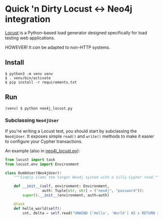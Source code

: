 # Quick 'n Dirty Locust <-> Neo4j integration

[Locust](https://locust.io) is a Python-based load generator designed
specifically for load testing web applications.

HOWEVER! It _can_ be adapted to non-HTTP systems.

## Install

```
$ python3 -m venv venv
$ . venv/bin/activate
$ pip install -r requirements.txt
```

## Run

```
(venv) $ python neo4j_locust.py
```


### Subclassing `Neo4jUser`

If you're writing a Locust test, you should start by subclassing the
`Neo4jUser`. It exposes simple `read()` and `write()` methods to make
it easier to configure your Cypher transactions.

An example (also in [neo4j_locust.py](./neo4j_locust.py)):

```python
from locust import task
from locust.env import Environment

class DumbUser(Neo4jUser):
    """Simply slams the target Neo4j system with a silly Cypher read."""

    def __init__(self, environment: Environment,
                 auth: Tuple[str, str] = ("neo4j", "password")):
        super().__init__(environment, auth=auth)

    @task
    def hello_world(self):
        cnt, delta = self.read("UNWIND ['Hello', 'World'] AS x RETURN x")
```

